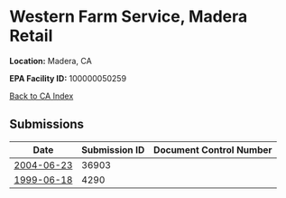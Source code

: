 # Western Farm Service, Madera Retail

**Location:** Madera, CA

**EPA Facility ID:** 100000050259

[Back to CA Index](../../index.md)

## Submissions

| Date | Submission ID | Document Control Number |
|------|--------------|-------------------------|
| [2004-06-23](submissions/36903.md) | 36903 |  |
| [1999-06-18](submissions/4290.md) | 4290 |  |
